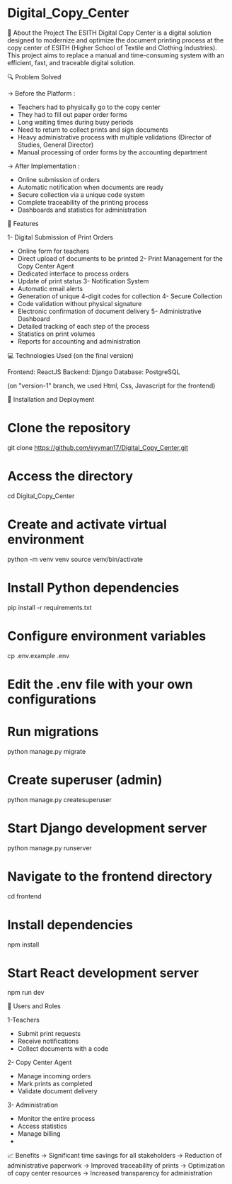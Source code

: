 # Digital_Copy_Center

📝 About the Project
The ESITH Digital Copy Center is a digital solution designed to modernize and optimize the document printing process at the copy center of ESITH (Higher School of Textile and Clothing Industries). This project aims to replace a manual and time-consuming system with an efficient, fast, and traceable digital solution.


🔍 Problem Solved

-> Before the Platform :
- Teachers had to physically go to the copy center
- They had to fill out paper order forms
- Long waiting times during busy periods
- Need to return to collect prints and sign documents
- Heavy administrative process with multiple validations (Director of Studies, General Director)
- Manual processing of order forms by the accounting department

-> After Implementation :
- Online submission of orders
- Automatic notification when documents are ready
- Secure collection via a unique code system
- Complete traceability of the printing process
- Dashboards and statistics for administration


🚀 Features

1- Digital Submission of Print Orders
  * Online form for teachers
  * Direct upload of documents to be printed
2- Print Management for the Copy Center Agent
  * Dedicated interface to process orders
  * Update of print status
3- Notification System
  * Automatic email alerts
  * Generation of unique 4-digit codes for collection
4- Secure Collection
  * Code validation without physical signature
  * Electronic confirmation of document delivery
5- Administrative Dashboard
  * Detailed tracking of each step of the process
  * Statistics on print volumes
  * Reports for accounting and administration


💻 Technologies Used (on the final version)

Frontend: ReactJS
Backend: Django
Database: PostgreSQL

(on "version-1" branch, we used Html, Css, Javascript for the frontend)


🔧 Installation and Deployment

# Clone the repository
git clone https://github.com/eyyman17/Digital_Copy_Center.git

# Access the directory
cd Digital_Copy_Center

# Create and activate virtual environment
python -m venv venv
source venv/bin/activate 

# Install Python dependencies
pip install -r requirements.txt

# Configure environment variables
cp .env.example .env
# Edit the .env file with your own configurations

# Run migrations
python manage.py migrate

# Create superuser (admin)
python manage.py createsuperuser

# Start Django development server
python manage.py runserver

# Navigate to the frontend directory
cd frontend

# Install dependencies
npm install

# Start React development server
npm run dev

👥 Users and Roles

1-Teachers
 * Submit print requests
 * Receive notifications
 * Collect documents with a code

2- Copy Center Agent
 * Manage incoming orders
 * Mark prints as completed
 * Validate document delivery

3- Administration
 * Monitor the entire process
 * Access statistics
 * Manage billing
 * 

📈 Benefits
-> Significant time savings for all stakeholders
-> Reduction of administrative paperwork
-> Improved traceability of prints
-> Optimization of copy center resources
-> Increased transparency for administration 
